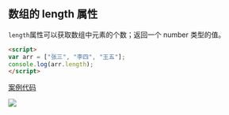 ## 数组的 length 属性

`length`属性可以获取数组中元素的个数；返回一个 number 类型的值。

```html
<script>
var arr = ["张三", "李四", "王五"];
console.log(arr.length);
</script>
```

[案例代码](./demo/demo01.html)

![](./images/01.png)
